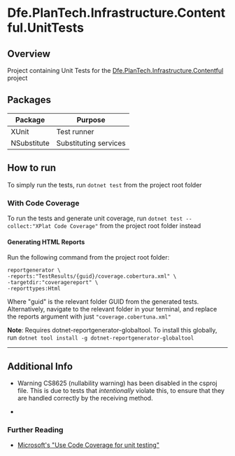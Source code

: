 # Dfe.PlanTech.Infrastructure.Contentful.UnitTests

## Overview

Project containing Unit Tests for the [Dfe.PlanTech.Infrastructure.Contentful](../../src/Dfe.PlanTech.Infrastructure.Contentful/) project

## Packages

| Package | Purpose          |
| ------- | ---------------- |
| XUnit   | Test runner      |
| NSubstitute | Substituting services |

## How to run

To simply run the tests, run `dotnet test` from the project root folder

### With Code Coverage

To run the tests and generate unit coverage, run ``` dotnet test --collect:"XPlat Code Coverage" ``` from the project root folder instead

#### Generating HTML Reports

Run the following command from the project root folder:

```shell
reportgenerator \
-reports:"TestResults/{guid}/coverage.cobertura.xml" \
-targetdir:"coveragereport" \
-reporttypes:Html
```

Where "guid" is the relevant folder GUID from the generated tests. Alternatively, navigate to the relevant folder in your terminal, and replace the reports argument with just ```"coverage.cobertuna.xml"```

**Note**: Requires dotnet-reportgenerator-globaltool. To install this globally, run ```dotnet tool install -g dotnet-reportgenerator-globaltool```

---

## Additional Info

- Warning CS8625 (nullability warning) has been disabled in the csproj file. This is due to tests that *intentionally* violate this, to ensure that they are handled correctly by the receiving method.

- 
### Further Reading

- [Microsoft's "Use Code Coverage for unit testing"](https://learn.microsoft.com/en-us/dotnet/core/testing/unit-testing-code-coverage)
